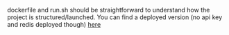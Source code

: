 dockerfile and run.sh should be straightforward to understand how the project is structured/launched.
You can find a deployed version (no api key and redis deployed though) [here](https://parcellab.portraittogo.com)
